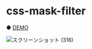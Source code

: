 # css-mask-filter

● <a href="https://hisamikurita.github.io/css-mask-filter/dist">DEMO</a>

![スクリーンショット (316)](https://user-images.githubusercontent.com/47776346/85917786-26941480-b898-11ea-90a8-e5bb6e9f9a80.png)
